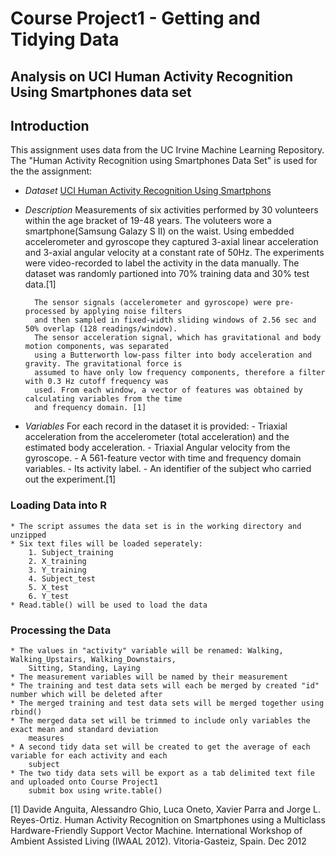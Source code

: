 # Course Project1 - Getting and Tidying Data
Analysis on UCI Human Activity Recognition Using Smartphones data set
----
## Introduction
This assignment uses data from the UC Irvine Machine Learning Repository. The "Human Activity
Recognition using Smartphones Data Set" is used for the the assignment:

* _Dataset_ [UCI Human Activity Recognition Using Smartphons](http://archive.ics.uci.edu/ml/datasets/Human+Activity+Recognition+Using+Smartphones)

* _Description_ Measurements of six activities performed by 30 volunteers within the age bracket of 19-48
		years. The voluteers wore a smartphone(Samsung Galazy S II) on the waist. Using embedded
		accelerometer and gyroscope they captured 3-axial linear acceleration and 3-axial angular
		velocity at a constant rate of 50Hz. The experiments were video-recorded to label the activity
		in the data manually. The dataset was randomly partioned into 70% training data and 30% test
		data.[1]
		
		The sensor signals (accelerometer and gyroscope) were pre-processed by applying noise filters
		and then sampled in fixed-width sliding windows of 2.56 sec and 50% overlap (128 readings/window).
		The sensor acceleration signal, which has gravitational and body motion components, was separated 
		using a Butterworth low-pass filter into body acceleration and gravity. The gravitational force is
		assumed to have only low frequency components, therefore a filter with 0.3 Hz cutoff frequency was 
		used. From each window, a vector of features was obtained by calculating variables from the time 
		and frequency domain. [1]

* _Variables_  For each record in the dataset it is provided:
		- Triaxial acceleration from the accelerometer (total acceleration) and the estimated body acceleration. 
		- Triaxial Angular velocity from the gyroscope. 
		- A 561-feature vector with time and frequency domain variables. 
		- Its activity label. 
		- An identifier of the subject who carried out the experiment.[1]

### Loading Data into R
	* The script assumes the data set is in the working directory and unzipped
	* Six text files will be loaded seperately:
		1. Subject_training
		2. X_training
		3. Y_training
		4. Subject_test
		5. X_test
		6. Y_test
	* Read.table() will be used to load the data

### Processing the Data
	* The values in "activity" variable will be renamed: Walking, Walking_Upstairs, Walking_Downstairs,
		Sitting, Standing, Laying
	* The measurement variables will be named by their measurement
	* The training and test data sets will each be merged by created "id" number which will be deleted after
	* The merged training and test data sets will be merged together using rbind()
	* The merged data set will be trimmed to include only variables the exact mean and standard deviation
		measures
	* A second tidy data set will be created to get the average of each variable for each activity and each
		subject
	* The two tidy data sets will be export as a tab delimited text file and uploaded onto Course Project1
		submit box using write.table()


[1] Davide Anguita, Alessandro Ghio, Luca Oneto, Xavier Parra and Jorge L. Reyes-Ortiz. Human Activity Recognition on Smartphones using a Multiclass Hardware-Friendly Support Vector Machine. International Workshop of Ambient Assisted Living (IWAAL 2012). Vitoria-Gasteiz, Spain. Dec 2012

